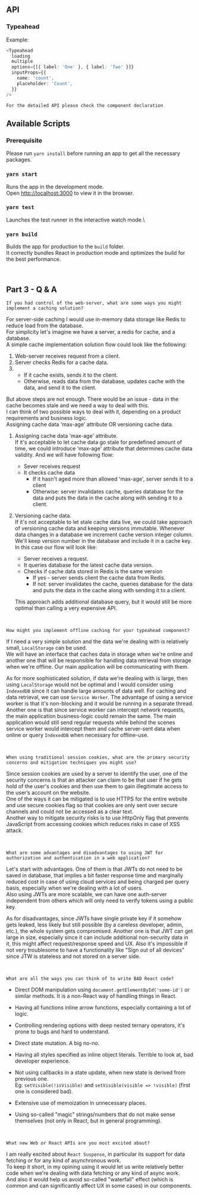 ## API

### Typeahead

Example:

```ts
<Typeahead
  loading
  multiple
  options={[{ label: 'One' }, { label: 'Two' }]}
  inputProps={{
    name: 'count',
    placeholder: 'Count',
  }}
/>
```

`For the detailed API please check the component declaration`

## Available Scripts

### Prerequisite

Please run `yarn install` before running an app to get all the necessary packages.

### `yarn start`

Runs the app in the development mode.\
Open [http://localhost:3000](http://localhost:3000) to view it in the browser.

### `yarn test`

Launches the test runner in the interactive watch mode.\

### `yarn build`

Builds the app for production to the `build` folder.\
It correctly bundles React in production mode and optimizes the build for the best performance.

<br/>

## Part 3 - Q & A

`If you had control of the web-server, what are some ways you might implement a caching solution?`

For server-side caching I would use in-memory data storage like Redis to reduce load from the database.  
For simplicity let's imagine we have a server, a redis for cache, and a database.  
A simple cache implementation solution flow could look like the following:

1. Web-server receives request from a client.
2. Server checks Redis for a cache data.
3. - If it cache exists, sends it to the client.
   - Otherwise, reads data from the database, updates cache with the data, and send it to the client.

But above steps are not enough. There would be an issue - data in the cache becomes stale and we need a way to deal with this.  
I can think of two possible ways to deal with it, depending on a product requirements and business logic.  
Assigning cache data 'max-age' attribute OR versioning cache data.

1. Assigning cache data 'max-age' attribute.  
   If it's acceptable to let cache data go stale for predefined amount of time, we could introduce 'max-age' attribute that determines cache data validity. And we will have following flow:

   - Sever receives request
   - It checks cache data
     - If it hasn't aged more than allowed 'max-age', server sends it to a client
     - Otherwise: server invalidates cache, queries database for the data and puts the data in the cache along with sending it to a client.

2. Versioning cache data.  
   If it's not acceptable to let stale cache data live, we could take approach of versioning cache data and keeping versions immutable. Whenever data changes in a database we increment cache version integer column. We'll keep version number in the database and include it in a cache key. In this case our flow will look like:

   - Server receives a request.
   - It queries database for the latest cache data version.
   - Checks if cache data stored in Redis is the same version
     - If yes - server sends client the cache data from Redis.
     - If not: server invalidates the cache, queries database for the data and puts the data in the cache along with sending it to a client.

   This approach adds additional database query, but it would still be more optimal than calling a very expensive API.

<br/>

`How might you implement offline caching for your typeahead component?`

If I need a very simple solution and the data we're dealing with is relatively small, `LocalStorage` can be used.  
We will have an interface that caches data in storage when we're online and another one that will be responsible for handling data retrieval from storage when we're offline. Our main application will be communicating with them.

As for more sophisticated solution, if data we're dealing with is large, then using `LocalStorage` would not be optimal and I would consider using `IndexedDB` since it can handle large amounts of data well. For caching and data retrieval, we can use `Service Worker`. The advantage of using a service worker is that it's non-blocking and it would be running in a separate thread. Another one is that since service worker can intercept network requests, the main application business-logic could remain the same. The main application would still send regular requests while behind the scenes service worker would intercept them and cache server-sent data when online or query `IndexedDB` when necessary for offline-use.

<br/>

`When using traditional session cookies, what are the primary security concerns and mitigation techniques you might use?`

Since session cookies are used by a server to identify the user, one of the security concerns is that an attacker can claim to be that user if he gets hold of the user's cookies and then use them to gain illegitimate access to the user’s account on the website.  
One of the ways it can be mitigated is to use HTTPS for the entire website and use secure cookies flag so that cookies are only sent over secure channels and could not be accessed as a clear text.  
Another way to mitigate security risks is to use HttpOnly flag that prevents JavaScript from accessing cookies which reduces risks in case of XSS attack.

<br/>

`What are some advantages and disadvantages to using JWT for authorization and authentication in a web application?`

Let's start with advantages. One of them is that JWTs do not need to be saved in database, that implies a bit faster response time and marginally reduced cost in case of using cloud services and being charged per query basis, especially when we're dealing with a lot of users.  
Also using JWTs are more scalable, we can have one auth-server independent from others which will only need to verify tokens using a public key.

As for disadvantages, since JWTs have single private key if it somehow gets leaked, less likely but still possible (by a careless developer, admin, etc.), the whole system gets compromised. Another one is that JWT can get large in size, especially since it can include additional non-security data in it, this might affect request/response speed and UX. Also it's impossible if not very troublesome to have a functionality like "Sign out of all devices" since JTW is stateless and not stored on a server side.

<br/>

`What are all the ways you can think of to write BAD React code?`

- Direct DOM manipulation using `document.getElementById('some-id')` or similar methods. It is a non-React way of handling things in React.

- Having all functions inline arrow functions, especially containing a lot of logic.

- Controlling rendering options with deep nested ternary operators, it's prone to bugs and hard to understand.

- Direct state mutation. A big no-no.

- Having all styles specified as inline object literals. Terrible to look at, bad developer experience.

- Not using callbacks in a state update, when new state is derived from previous one.  
  Eg: `setVisible(!isVisible)` and `setVisible(visible => !visible)` (first one is considered bad).

- Extensive use of memoization in unnecessary places.

- Using so-called "magic" strings/numbers that do not make sense themselves (not only in React, but in general programming).

<br/>

`What new Web or React APIs are you most excited about?`

I am really excited about `React Suspense`, in particular its support for data fetching or for any kind of asynchronous work.  
To keep it short, in my opining using it would let us write relatively better code when we're dealing with data fetching or any kind of async work.  
And also it would help us avoid so-called "waterfall" effect (which is common and can significantly affect UX in some cases) in our components.
